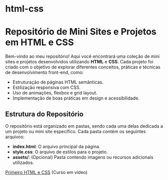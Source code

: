 # html-css
# Repositório de Mini Sites e Projetos em HTML e CSS

Bem-vindo ao meu repositório! Aqui você encontrará uma coleção de mini sites e projetos desenvolvidos utilizando **HTML** e **CSS**. Cada projeto foi criado com o objetivo de explorar diferentes conceitos, práticas e técnicas de desenvolvimento front-end, como:

- Estruturação de páginas HTML semânticas.
- Estilização responsiva com CSS.
- Uso de animações, flexbox e grid layout.
- Implementação de boas práticas em design e acessibilidade.

## Estrutura do Repositório

O repositório está organizado em pastas, sendo cada uma delas dedicada a um projeto ou mini site específico. Cada pasta contém os seguintes arquivos:

- **index.html**: O arquivo principal da página.
- **style.css**: O arquivo de estilos para o projeto.
- **assets/**: (Opcional) Pasta contendo imagens ou recursos adicionais utilizados.

<a href="https://fellipalmeida.github.io/html-css/Primeiro%20Site%20com%20HTML%20e%20CSS/index.html">Primeiro HTML e CSS</a> (Curso em video) 
